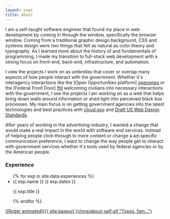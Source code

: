 ```yaml
---
layout: page
title: About
---
```


I am a self-taught software engineer that found my place in web development by
coming in through the window, specifically the browser window. Coming from a
traditional graphic design background, CSS and systems design were two things
that felt as natural as color theory and typography. As I learned more about the
history of and fundamentals of programming, I made my transition to full-stack
web development with a strong focus on front-end, back-end, infrastructure,
and automation.

I view the projects I work on as umbrellas that cover or overlap many aspects of
how people interact with the government. Whether it's interagency interactions
like the [Open Opportunities platform] [openopps] or the [Federal Front Door]
[ffd] welcoming civilians into necessary interactions with the government, I see
the projects I am working on as a web that helps bring down walls around
information or shed light into perceived black box processes. My main focus is
on getting government agencies into the latest technologies and best practices
with [cloud.gov][cg-home] and [Draft US Web Design Standards][uswds].

[openopps]: https://github.com/18F/openopps-platform "Open Opportunities Github Repo"
[ffd]: https://labs.usa.gov/ "Federal Front Door at USA.gov"
[uswds]: https://standards.usa.gov/ "Draft US Web Design Standards"
[cg-home]: https://cloud.gov/ "A Platform as a Service for government teams"

After years of working in the advertising industry, I wanted a change that would
make a real impact in the world with software and services. Instead of helping people
click-through to more content or change a ad-specific communication preference,
I want to change the way people get to interact with government services whether
it's tools used by federal agencies or by the American people.

### Experience
<ul class="exp-list">
  {% for exp in site.data.experiences %}
  <li>
    <span class="exp-name">{{ exp.name }}</span>
    <span class="exp-dates" title="{{ exp.length }}">{{ exp.dates }}</span>
    <p>{{ exp.title }}</p>
  </li>
  {% endfor %}
</ul>

<a class="no-highlight" href="http://rogerisworking.tumblr.com">![Roger animated]({{ site.baseurl }}/img/about-self.gif "Typos, fam...")</a>
